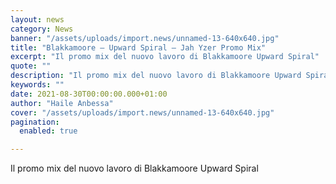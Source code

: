 ```yaml
---
layout: news
category: News
banner: "/assets/uploads/import.news/unnamed-13-640x640.jpg"
title: "Blakkamoore – Upward Spiral – Jah Yzer Promo Mix"
excerpt: "Il promo mix del nuovo lavoro di Blakkamoore Upward Spiral"
quote: ""
description: "Il promo mix del nuovo lavoro di Blakkamoore Upward Spiral"
keywords: ""
date: 2021-08-30T00:00:00.000+01:00
author: "Haile Anbessa"
cover: "/assets/uploads/import.news/unnamed-13-640x640.jpg"
pagination:
  enabled: true

---
```


Il promo mix del nuovo lavoro di Blakkamoore Upward Spiral
